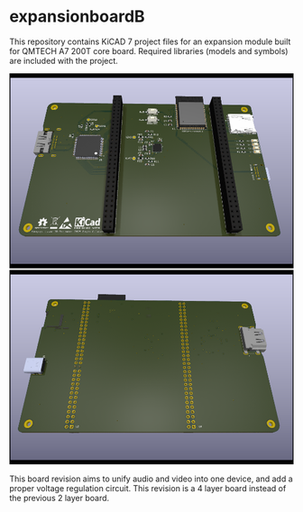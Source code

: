# expansionboardB

This repository contains KiCAD 7 project files for an expansion module built for QMTECH A7 200T core board.
Required libraries (models and symbols) are included with the project.

<img src="render.png" width="512px">
<img src="render2.png" width="512px">

This board revision aims to unify audio and video into one device, and add a proper voltage regulation circuit. This revision is a 4 layer board instead of the previous 2 layer board.